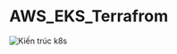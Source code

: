 # AWS_EKS_Terrafrom
![Kiến trúc k8s](https://github.com/user-attachments/assets/2047b9d9-bfab-4692-a741-10e9da1c029d)
